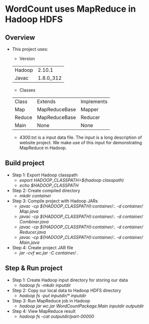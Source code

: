 # WordCount uses MapReduce in Hadoop HDFS

## Overview

* This project uses:
    * Version 
    <table>
    <tr>
        <td>Hadoop</td>
        <td>2.10.1</td>
    </tr>
    <tr>
        <td>Javac</td>
        <td>1.8.0_312</td>
    </tr>
   </table>
   
   * Classes 
    <table>
    <tr>
        <td>Class</td>
        <td>Extends</td>
        <td>Implements</td>
    </tr>
    <tr>
        <td>Map</td>
        <td>MapReduceBase</td>
        <td>Mapper</td>
    </tr>
    <tr>
        <td>Reduce</td>
        <td>MapReduceBase</td>
        <td>Reducer</td>
    </tr>
    <tr>
        <td>Main</td>
        <td>None</td>
        <td>None</td>
    </tr>
   </table>
   
   * 4300.txt is a input data file. The input is a long description of website project. We make use of this input for demonstrating MapReduce in Hadoop.
   
## Build project

* Step 1: Export Hadoop classpath
  * *export HADOOP_CLASSPATH=$(hadoop classpath)*
  * *echo $HADOOP_CLASSPATH*
* Step 2: Create compiled directory
  * *mkdir container*
* Step 3: Compile project with Hadoop JARs
  * *javac -cp ${HADOOP_CLASSPATH}:container/:. -d container/ Map.java*
  * *javac -cp ${HADOOP_CLASSPATH}:container/:. -d container/ Combiner.java*
  * *javac -cp ${HADOOP_CLASSPATH}:container/:. -d container/ Reducer.java*
  * *javac -cp ${HADOOP_CLASSPATH}:container/:. -d container/ Main.java*
* Step 4: Create project JAR file
  * *jar -cvf wc.jar -C container/ .*
  
## Step & Run project

* Step 1: Create Hadoop input directory for storing our data
  * *hadoop fs -mkdir inputdir*
* Step 2: Copy our local data to Hadoop HDFS directory
  * *hadoop fs -put inputdir/\* inputdir*
* Step 3: Run MapReduce job in Hadoop
  * *hadoop jar wc.jar WordCountPackage.Main inputdir outputdir*
* Step 4: View MapReduce result
  * *hadoop fs -cat outputdir/part-00000*
